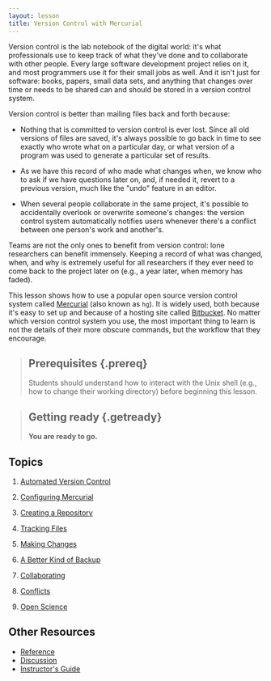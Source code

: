 ```yaml
---
layout: lesson
title: Version Control with Mercurial
---
```

Version control is the lab notebook of the digital world:
it's what professionals use to keep track of what they've done
and to collaborate with other people.
Every large software development project relies on it,
and most programmers use it for their small jobs as well.
And it isn't just for software:
books,
papers,
small data sets,
and anything that changes over time or needs to be shared
can and should be stored in a version control system.

Version control is better than mailing files back and forth because:

*   Nothing that is committed to version control is ever lost.
    Since all old versions of files are saved,
    it's always possible to go back in time to see exactly who wrote what on a
    particular day,
    or what version of a program was used to generate a particular set of results.

*   As we have this record of who made what changes when,
    we know who to ask if we have questions later on,
    and,
    if needed it,
    revert to a previous version,
    much like the "undo" feature in an editor.

*   When several people collaborate in the same project,
    it's possible to accidentally overlook or overwrite someone's changes:
    the version control system automatically notifies users whenever there's a
    conflict between one person's work and another's.

Teams are not the only ones to benefit from version control:
lone researchers can benefit immensely.
Keeping a record of what was changed,
when,
and why is extremely useful for all researchers if they ever need to come back
to the project later on
(e.g., a year later, when memory has faded).

This lesson shows how to use
a popular open source version control system called [Mercurial](http://mercurial.selenic.com/)
(also known as `hg`).
It is widely used,
both because it's easy to set up
and because of a hosting site called [Bitbucket](http://bitbucket.org).
No matter which version control system you use,
the most important thing to learn is not the details of their more obscure commands,
but the workflow that they encourage.

> ## Prerequisites {.prereq}
>
> Students should understand how to interact with the Unix shell
> (e.g., how to change their working directory)
> before beginning this lesson.

> ## Getting ready {.getready}
>
> **You are ready to go.**

## Topics

1.  [Automated Version Control](01-basics.html)
2.  [Configuring Mercurial](02-configuration.html)
3.  [Creating a Repository](03-create-repo.html)
4.  [Tracking Files](04-tracking.html)
5.  [Making Changes](05-changes.html)

1.  [A Better Kind of Backup](01-backup.html)
2.  [Collaborating](02-collab.html)
3.  [Conflicts](03-conflict.html)
4.  [Open Science](04-open.html)

## Other Resources

*   [Reference](reference.html)
*   [Discussion](discussion.html)
*   [Instructor's Guide](instructors.html)
